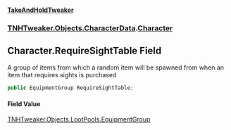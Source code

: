 #### [TakeAndHoldTweaker](index.md 'index')
### [TNHTweaker.Objects.CharacterData](TNHTweaker.Objects.CharacterData.md 'TNHTweaker.Objects.CharacterData').[Character](TNHTweaker.Objects.CharacterData.Character.md 'TNHTweaker.Objects.CharacterData.Character')

## Character.RequireSightTable Field

A group of items from which a random item will be spawned from when an item that requires sights is purchased

```csharp
public EquipmentGroup RequireSightTable;
```

#### Field Value
[TNHTweaker.Objects.LootPools.EquipmentGroup](https://docs.microsoft.com/en-us/dotnet/api/TNHTweaker.Objects.LootPools.EquipmentGroup 'TNHTweaker.Objects.LootPools.EquipmentGroup')
